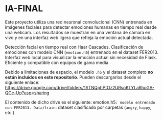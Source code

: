 # IA-FINAL
Este proyecto utiliza una red neuronal convolucional (CNN) entrenada en imágenes faciales para detectar emociones humanas en tiempo real desde una webcam. Los resultados se muestran en una ventana de cámara en vivo y en una interfaz web ligera que refleja la emoción actual detectada.

Detección facial en tiempo real con Haar Cascades.
Clasificación de emociones con modelo CNN (`emotion.h5`) entrenado en el dataset FER2013.
Interfaz web local para visualizar la emoción actual sin necesidad de Flask.
Eficiente y compatible con equipos de gama media.

Debido a limitaciones de espacio, el modelo `.h5` y el dataset completo **no están incluidos en este repositorio**. Pueden descargarlos desde el siguiente enlace:
https://drive.google.com/drive/folders/1STNQphPtOz2URsnKLYLaRhcGA-QCc-Up?usp=sharing

El contenido de dicho drive es el siguiente:
emotion.h5`: modelo entrenado con FER2013.
Data/train`: dataset clasificado por carpetas (`angry`, `happy`, etc.).
